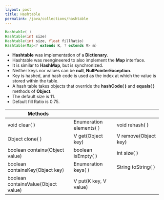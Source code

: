 ```yaml
---
layout: post
title: Hashtable
permalink: /java/collections/hashtable
---
```



```java
Hashtable( )
Hashtable(int size)
Hashtable(int size, float fillRatio)
Hashtable(Map<? extends K, ? extends V> m)
```

* **Hashtable** was implementation of a **Dictionary**. 
* Hashtable was reengineered to also implement the **Map** interface. 
* It is similar to **HashMap**, but is synchronized.
* Neither keys nor values can be **null**, **NullPointerException**.
* Key is hashed, and hash code is used as the index at which the value is stored within the table.
* A hash table takes objects that override the **hashCode( )** and **equals( )** methods of **Object**. 
* The default size is 11. 
* Default fill Ratio is 0.75.

|Methods|||
---|---|---
void clear( )|Enumeration<V> elements( )|void rehash( ) 
Object clone( )|V get(Object key)|V remove(Object key) 
boolean contains(Object value)|boolean isEmpty( )|int size( ) 
boolean containsKey(Object key)|Enumeration<K> keys( )|String toString( ) 
boolean containsValue(Object value)|V put(K key, V value) 
